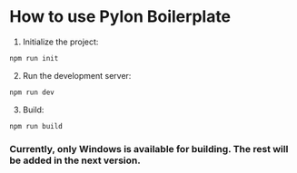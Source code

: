# How to use Pylon Boilerplate

1. Initialize the project:

```bash
npm run init
```

2. Run the development server:

```bash
npm run dev
```

3. Build:

```bash
npm run build
```

### Currently, only Windows is available for building. The rest will be added in the next version.
